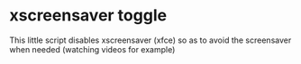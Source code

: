 # xscreensaver toggle

This little script disables xscreensaver (xfce) so as to avoid the screensaver when needed (watching videos for example) 
